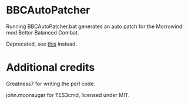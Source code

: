 # BBCAutoPatcher
Running BBCAutoPatcher.bat generates an auto patch for the Morrowind mod Better Balanced Combat.

Deprecated, see [this](https://github.com/SilentNightx/BBCAutoPatcher-2.0) instead.

# Additional credits
Greatness7 for writing the perl code.

john.moonsugar for TES3cmd, licensed under MIT.
